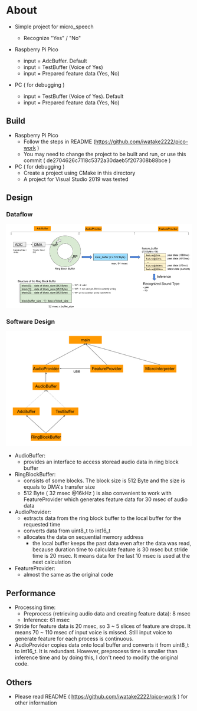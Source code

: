 # About
- Simple project for micro_speech
    - Recognize "Yes" / "No"

- Raspberry Pi Pico
    - input = AdcBuffer. Default
    - input = TestBuffer (Voice of Yes)
    - input = Prepared feature data (Yes, No)
- PC ( for debugging )
    - input = TestBuffer (Voice of Yes). Default
    - input = Prepared feature data (Yes, No)

## Build
- Raspberry Pi Pico
    - Follow the steps in README (https://github.com/iwatake2222/pico-work )
    - You may need to change the project to be built and run, or use this commit ( de2704626c7118c5372a30daeb5f207308b88bce )
- PC ( for debugging )
    - Create a project using CMake in this directory
    - A project for Visual Studio 2019 was tested

## Design
### Dataflow
![dataflow](00_doc/dataflow.png)

### Software Design
![design](00_doc/design.png)

- AudioBuffer:
    - provides an interface to access storead audio data in ring block buffer
- RingBlockBuffer:
    - consists of some blocks. The block size is 512 Byte and the size is equals to DMA's transfer size
    - 512 Byte ( 32 msec @16kHz ) is also convenient to work with FeatureProvider which generates feature data for 30 msec of audio data
- AudioProvider:
    - extracts data from the ring block buffer to the local buffer for the requested time
    - converts data from uint8_t to int16_t
    - allocates the data on sequential memory address
        - the local buffer keeps the past data even after the data was read, because duration time to calculate feature is 30 msec but stride time is 20 msec. It means data for the last 10 msec is used at the next calculation
- FeatureProvider:
    - almost the same as the original code

## Performance
- Processing time:
    - Preprocess (retrieving audio data and creating feature data): 8 msec
    - Inference: 61 msec
- Stride for feature data is 20 msec, so 3 ~ 5 slices of feature are drops. It means 70 ~ 110 msec of input voice is missed. Still input voice to generate feature for each process is continuous.
- AudioProvider copies data onto local buffer and converts it from uint8_t to int16_t. It is redundant. However, preprocess time is smaller than inference time and by doing this, I don't need to modify the original code.
 
## Others
- Please read README ( https://github.com/iwatake2222/pico-work ) for other information
